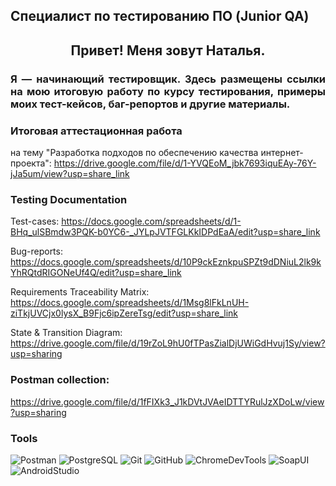 ## Специалист по тестированию ПО (Junior QA)

<h2 align="center"> Привет! Меня зовут Наталья.

### <p align="justify"> Я — начинающий тестировщик. Здесь размещены ссылки на мою итоговую работу по курсу тестирования, примеры моих тест-кейсов, баг-репортов и другие материалы.</p>

### Итоговая аттестационная работа
на тему "Разработка подходов по обеспечению качества интернет-проекта": https://drive.google.com/file/d/1-YVQEoM_jbk7693iquEAy-76Y-jJa5um/view?usp=share_link


### Testing Documentation
Test-cases: https://docs.google.com/spreadsheets/d/1-BHq_ulSBmdw3PQK-b0YC6-_JYLpJVTFGLKkIDPdEaA/edit?usp=share_link

Bug-reports: https://docs.google.com/spreadsheets/d/10P9ckEznkpuSPZt9dDNiuL2lk9kYhRQtdRIGONeUf4Q/edit?usp=share_link

Requirements Traceability Matrix: https://docs.google.com/spreadsheets/d/1Msg8lFkLnUH-ziTkjUVCjx0lysX_B9Fjc6ipZereTsg/edit?usp=share_link

State & Transition Diagram: https://drive.google.com/file/d/19rZoL9hU0fTPasZialDjUWiGdHvuj1Sy/view?usp=sharing


### Postman collection:
https://drive.google.com/file/d/1fFIXk3_J1kDVtJVAeIDTTYRulJzXDoLw/view?usp=sharing


### Tools
![Postman](https://img.shields.io/badge/POSTMAN-0000FF?style=for-the-badge&logo=postman)
![PostgreSQL](https://img.shields.io/badge/PostgreSQL-0000FF?style=for-the-badge&logo=PostgreSQL)
![Git](https://img.shields.io/badge/git-0000FF?style=for-the-badge&logo=git)
![GitHub](https://img.shields.io/badge/GitHub-0000FF?style=for-the-badge&logo=GitHub)
![ChromeDevTools](https://img.shields.io/badge/ChromeDevTools-0000FF?style=for-the-badge&logo=ChromeDevTools)
![SoapUI](https://img.shields.io/badge/SoapUI-0000FF?style=for-the-badge&logo=SoapUI)
![AndroidStudio](https://img.shields.io/badge/AndroidStudio-0000FF?style=for-the-badge&logo=AndroidStudio)
